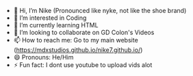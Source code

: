 - 👋 Hi, I’m Nike (Pronounced like nyke, not like the shoe brand)
- 👀 I’m interested in Coding
- 🌱 I’m currently learning HTML
- 💞️ I’m looking to collaborate on GD Colon's Videos
- 📫 How to reach me: Go to my main website (https://mdxstudios.github.io/nike7.github.io/)
- 😄 Pronouns: He/Him
- ⚡ Fun fact: I dont use youtube to upload vids alot

<!---
mdxstudios/mdxstudios is a ✨ special ✨ repository because its `README.md` (this file) appears on your GitHub profile.
You can click the Preview link to take a look at your changes.
--->
